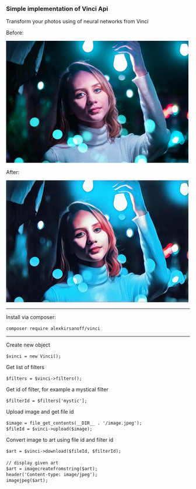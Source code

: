 ### Simple implementation of Vinci Api

Transform your photos using of neural networks from Vinci

Before:

![before](img/photo.jpg)

After:

![after](img/after.jpg)   

***

Install via composer:

    composer require alexkirsanoff/vinci


***

Create new object

    $vinci = new Vinci();
    
Get list of filters

    $filters = $vinci->filters();
    
Get id of filter, for example a mystical filter 
    
    $filterId = $filters['mystic'];
    
Upload image and get file id
    
    $image = file_get_contents(__DIR__ . '/image.jpeg');
    $fileId = $vinci->upload($image);
    
    
Convert image to art using file id and filter id
    
    $art = $vinci->download($fileId, $filterId);
    
    // display given art
    $art = imagecreatefromstring($art);
    header('Content-type: image/jpeg');
    imagejpeg($art);